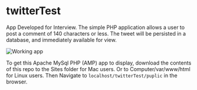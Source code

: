 # twitterTest
App Developed for Interview. The simple PHP application allows a user to post a comment of 140 characters or less. The tweet will be persisted in a database,
and immediately available for view.

![Working app](https://imgur.com/a/ZyDyr)

To get this Apache MySql PHP (AMP) app to display, download the contents of this repo to the Sites folder for Mac users. Or to Computer/var/www/html for Linux users.
Then Navigate to `localhost/twitterTest/puplic` in the browser.
